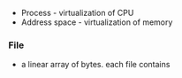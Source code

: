 - Process - virtualization of CPU
- Address space - virtualization of memory 

### File
- a linear array of bytes. each file contains 